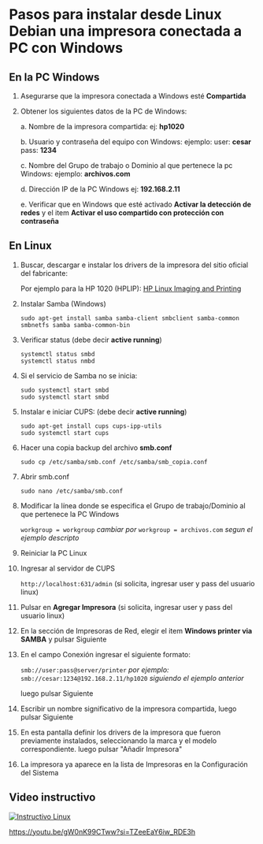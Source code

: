 # Pasos para instalar desde Linux Debian una impresora conectada a PC con Windows

## En la PC Windows

1. Asegurarse que la impresora conectada a Windows esté **Compartida**

2. Obtener los siguientes datos de la PC de Windows:

    a. Nombre de la impresora compartida: ej: **hp1020**
    
    b. Usuario y contraseña del equipo con Windows: ejemplo: user: **cesar** pass: **1234**
    
    c. Nombre del Grupo de trabajo o Dominio al que pertenece la pc Windows: ejemplo: **archivos.com**
    
    d. Dirección IP de la PC Windows ej: **192.168.2.11**
    
    e. Verificar que en Windows que esté activado **Activar la detección de redes** y el item **Activar el uso compartido con protección con contraseña**



## En Linux

1. Buscar, descargar e instalar los drivers de la impresora del sitio oficial del fabricante:

    Por ejemplo para la HP 1020 (HPLIP):
    [HP Linux Imaging and Printing](https://developers.hp.com/es/hp-linux-imaging-and-printing)

2. Instalar Samba (Windows)

    `sudo apt-get install samba samba-client smbclient samba-common smbnetfs samba samba-common-bin`

3. Verificar status (debe decir **active running**)

    `systemctl status smbd`  
    `systemctl status nmbd`

4. Si el servicio de Samba no se inicia:

    `sudo systemctl start smbd`  
    `sudo systemctl start smbd`

5. Instalar e iniciar CUPS: (debe decir **active running**)

    `sudo apt-get install cups cups-ipp-utils`  
    `sudo systemctl start cups`

6. Hacer una copia backup del archivo **smb.conf**

    `sudo cp /etc/samba/smb.conf /etc/samba/smb_copia.conf`

7. Abrir smb.conf 

    `sudo nano /etc/samba/smb.conf`

8. Modificar la línea donde se especifica el Grupo de trabajo/Dominio  al que pertenece la PC Windows

    `workgroup = workgroup`  *cambiar por* `workgroup = archivos.com` *segun el ejemplo descripto*

9. Reiniciar la PC Linux

10. Ingresar al servidor de CUPS

    `http://localhost:631/admin` (si solicita, ingresar user y pass del usuario linux)

11. Pulsar en **Agregar Impresora** (si solicita, ingresar user y pass del usuario linux)

12. En la sección de Impresoras de Red, elegir el item **Windows printer via SAMBA** y pulsar Siguiente

13. En el campo Conexión ingresar el siguiente formato:

    `smb://user:pass@server/printer` *por ejemplo:* `smb://cesar:1234@192.168.2.11/hp1020` *siguiendo el ejemplo anterior*

    luego pulsar Siguiente

14. Escribir un nombre significativo de la impresora compartida, luego pulsar Siguiente

15. En esta pantalla definir los drivers de la impresora que fueron previamente instalados, 
    seleccionando la marca y el modelo correspondiente. luego pulsar "Añadir Impresora"

16. La impresora ya aparece en la lista de Impresoras en la Configuración del Sistema

## Video instructivo

[![Instructivo Linux](https://i.ytimg.com/vi/gW0nK99CTww/maxresdefault.jpg)](https://www.youtube.com/watch?v=gW0nK99CTww)

https://youtu.be/gW0nK99CTww?si=TZeeEaY6iw_RDE3h

